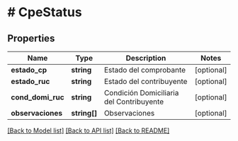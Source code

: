 # # CpeStatus

## Properties

Name | Type | Description | Notes
------------ | ------------- | ------------- | -------------
**estado_cp** | **string** | Estado del comprobante | [optional] 
**estado_ruc** | **string** | Estado del contribuyente | [optional] 
**cond_domi_ruc** | **string** | Condición Domiciliaria del Contribuyente | [optional] 
**observaciones** | **string[]** | Observaciones | [optional] 

[[Back to Model list]](../../README.md#documentation-for-models) [[Back to API list]](../../README.md#documentation-for-api-endpoints) [[Back to README]](../../README.md)


